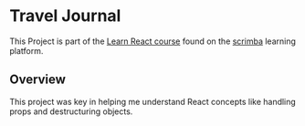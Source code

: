 # Travel Journal

  
  This Project is part of the [Learn React course](https://scrimba.com/learn/learnreact) found on the [scrimba](https://scrimba.com/) learning platform.
  
  
  
## Overview


  This project was key in helping me understand React concepts like handling props and destructuring objects.
